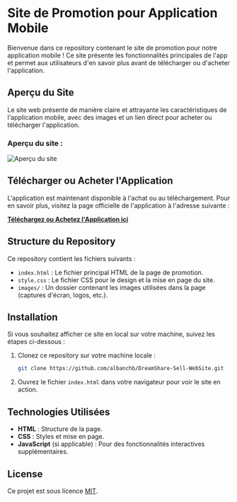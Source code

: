 # Site de Promotion pour Application Mobile

Bienvenue dans ce repository contenant le site de promotion pour notre application mobile ! Ce site présente les fonctionnalités principales de l'app et permet aux utilisateurs d'en savoir plus avant de télécharger ou d'acheter l'application.

## Aperçu du Site

Le site web présente de manière claire et attrayante les caractéristiques de l'application mobile, avec des images et un lien direct pour acheter ou télécharger l'application.

### **Aperçu du site :**

![Aperçu du site](https://byweb.fr/Capture/Dreamshare5.png)  

## Télécharger ou Acheter l'Application

L'application est maintenant disponible à l'achat ou au téléchargement. Pour en savoir plus, visitez la page officielle de l'application à l'adresse suivante :

[**Téléchargez ou Achetez l'Application ici**](https://buy.dreamshare.fr)

## Structure du Repository

Ce repository contient les fichiers suivants :

- `index.html` : Le fichier principal HTML de la page de promotion.
- `style.css` : Le fichier CSS pour le design et la mise en page du site.
- `images/` : Un dossier contenant les images utilisées dans la page (captures d'écran, logos, etc.).

## Installation

Si vous souhaitez afficher ce site en local sur votre machine, suivez les étapes ci-dessous :

1. Clonez ce repository sur votre machine locale :
    ```bash
    git clone https://github.com/albanchb/DreamShare-Sell-WebSite.git
    ```

2. Ouvrez le fichier `index.html` dans votre navigateur pour voir le site en action.

## Technologies Utilisées

- **HTML** : Structure de la page.
- **CSS** : Styles et mise en page.
- **JavaScript** (si applicable) : Pour des fonctionnalités interactives supplémentaires.


## License

Ce projet est sous licence [MIT](LICENSE).

